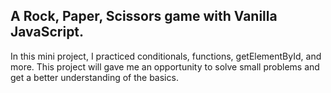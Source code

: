 ## A Rock, Paper, Scissors game with Vanilla JavaScript.

In this mini project, I practiced conditionals, functions, getElementById, and more. This project will gave me an opportunity to solve small problems and get a better understanding of the basics.
